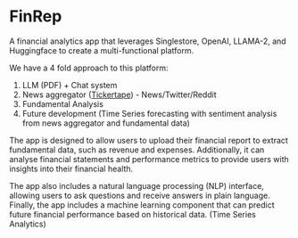 # FinRep

A financial analytics app that leverages Singlestore, OpenAI, LLAMA-2, and Huggingface to create a multi-functional platform. 

We have a 4 fold approach to this platform:

1. LLM (PDF) + Chat system
2. News aggregator ([Tickertape](https://www.tickertape.in/)) - News/Twitter/Reddit
3. Fundamental Analysis
4. Future development (Time Series forecasting with sentiment analysis from news aggregator and fundamental data)

The app is designed to allow users to upload their financial report to extract fundamental data, such as revenue and expenses. Additionally, it can analyse financial statements and performance metrics to provide users with insights into their financial health. 

The app also includes a natural language processing (NLP) interface, allowing users to ask questions and receive answers in plain language. Finally, the app includes a machine learning component that can predict future financial performance based on historical data. (Time Series Analytics)
